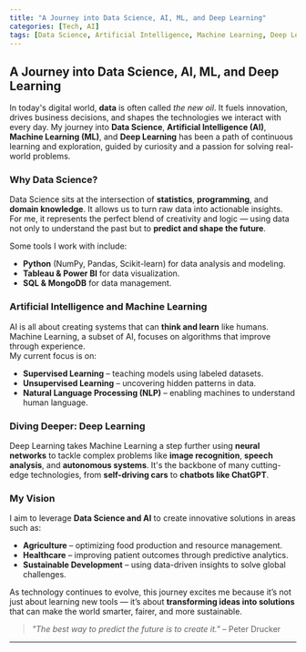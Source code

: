 ```yaml
---
title: "A Journey into Data Science, AI, ML, and Deep Learning"
categories: [Tech, AI]
tags: [Data Science, Artificial Intelligence, Machine Learning, Deep Learning]
---
```


## A Journey into Data Science, AI, ML, and Deep Learning  

In today's digital world, **data** is often called *the new oil*. It fuels innovation, drives business decisions, and shapes the technologies we interact with every day. My journey into **Data Science**, **Artificial Intelligence (AI)**, **Machine Learning (ML)**, and **Deep Learning** has been a path of continuous learning and exploration, guided by curiosity and a passion for solving real-world problems.

### **Why Data Science?**
Data Science sits at the intersection of **statistics**, **programming**, and **domain knowledge**. It allows us to turn raw data into actionable insights. For me, it represents the perfect blend of creativity and logic — using data not only to understand the past but to **predict and shape the future**.  

Some tools I work with include:
- **Python** (NumPy, Pandas, Scikit-learn) for data analysis and modeling.  
- **Tableau & Power BI** for data visualization.  
- **SQL & MongoDB** for data management.  

### **Artificial Intelligence and Machine Learning**
AI is all about creating systems that can **think and learn** like humans. Machine Learning, a subset of AI, focuses on algorithms that improve through experience.  
My current focus is on:
- **Supervised Learning** – teaching models using labeled datasets.  
- **Unsupervised Learning** – uncovering hidden patterns in data.  
- **Natural Language Processing (NLP)** – enabling machines to understand human language.  

### **Diving Deeper: Deep Learning**
Deep Learning takes Machine Learning a step further using **neural networks** to tackle complex problems like **image recognition**, **speech analysis**, and **autonomous systems**. It's the backbone of many cutting-edge technologies, from **self-driving cars** to **chatbots like ChatGPT**.

### **My Vision**
I aim to leverage **Data Science and AI** to create innovative solutions in areas such as:
- **Agriculture** – optimizing food production and resource management.  
- **Healthcare** – improving patient outcomes through predictive analytics.  
- **Sustainable Development** – using data-driven insights to solve global challenges.  

As technology continues to evolve, this journey excites me because it’s not just about learning new tools — it’s about **transforming ideas into solutions** that can make the world smarter, fairer, and more sustainable.

> *"The best way to predict the future is to create it."* – Peter Drucker

---
